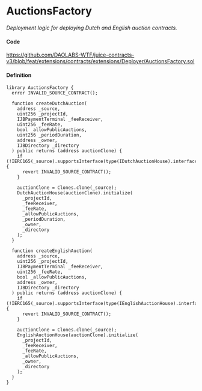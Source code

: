 # AuctionsFactory

*Deployment logic for deploying Dutch and English auction contracts.*

#### Code

https://github.com/DAOLABS-WTF/juice-contracts-v3/blob/feat/extensions/contracts/extensions/Deployer/AuctionsFactory.sol

#### Definition

```
library AuctionsFactory {
  error INVALID_SOURCE_CONTRACT();

  function createDutchAuction(
    address _source,
    uint256 _projectId,
    IJBPaymentTerminal _feeReceiver,
    uint256 _feeRate,
    bool _allowPublicAuctions,
    uint256 _periodDuration,
    address _owner,
    IJBDirectory _directory
  ) public returns (address auctionClone) {
    if (!IERC165(_source).supportsInterface(type(IDutchAuctionHouse).interfaceId)) {
      revert INVALID_SOURCE_CONTRACT();
    }

    auctionClone = Clones.clone(_source);
    DutchAuctionHouse(auctionClone).initialize(
      _projectId,
      _feeReceiver,
      _feeRate,
      _allowPublicAuctions,
      _periodDuration,
      _owner,
      _directory
    );
  }

  function createEnglishAuction(
    address _source,
    uint256 _projectId,
    IJBPaymentTerminal _feeReceiver,
    uint256 _feeRate,
    bool _allowPublicAuctions,
    address _owner,
    IJBDirectory _directory
  ) public returns (address auctionClone) {
    if (!IERC165(_source).supportsInterface(type(IEnglishAuctionHouse).interfaceId)) {
      revert INVALID_SOURCE_CONTRACT();
    }

    auctionClone = Clones.clone(_source);
    EnglishAuctionHouse(auctionClone).initialize(
      _projectId,
      _feeReceiver,
      _feeRate,
      _allowPublicAuctions,
      _owner,
      _directory
    );
  }
}
```
